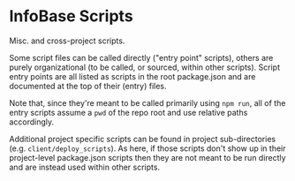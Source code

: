 # InfoBase Scripts

Misc. and cross-project scripts.

Some script files can be called directly ("entry point" scripts), others are purely organizational (to be called, or sourced, within other scripts). Script entry points are all listed as scripts in the root package.json and are documented at the top of their (entry) files.

Note that, since they're meant to be called primarily using `npm run`, all of the entry scripts assume a `pwd` of the repo root and use relative paths accordingly.

Additional project specific scripts can be found in project sub-directories (e.g. `client/deploy_scripts`). As here, if those scripts don't show up in their project-level package.json scripts then they are not meant to be run directly and are instead used within other scripts.

